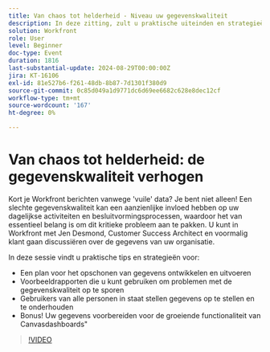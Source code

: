 ```yaml
---
title: Van chaos tot helderheid - Niveau uw gegevenskwaliteit
description: In deze zitting, zult u praktische uiteinden en strategieën voor het Ontwikkelen van en het uitvoeren van een plan voor de rapporten van het het schoonmaakbeurtvoorbeeld ontdekken u kunt gebruiken om de kwesties van de gegevenskwaliteit te ontdekken die gebruikers van alle mensen toelaten om gegevensbonus op te ruimen en te handhaven! Gegevens voorbereiden voor de groeiende functionaliteit van Canvasdashboards
solution: Workfront
role: User
level: Beginner
doc-type: Event
duration: 1816
last-substantial-update: 2024-08-29T00:00:00Z
jira: KT-16106
exl-id: 81e527b6-f261-48db-8b87-7d1301f380d9
source-git-commit: 0c85d049a1d9771dc6d69ee6682c628e8dec12cf
workflow-type: tm+mt
source-wordcount: '167'
ht-degree: 0%

---
```


# Van chaos tot helderheid: de gegevenskwaliteit verhogen

Kort je Workfront berichten vanwege &#39;vuile&#39; data? Je bent niet alleen! Een slechte gegevenskwaliteit kan een aanzienlijke invloed hebben op uw dagelijkse activiteiten en besluitvormingsprocessen, waardoor het van essentieel belang is om dit kritieke probleem aan te pakken. U kunt in Workfront met Jen Desmond, Customer Success Architect en voormalig klant gaan discussiëren over de gegevens van uw organisatie.

In deze sessie vindt u praktische tips en strategieën voor:

* Een plan voor het opschonen van gegevens ontwikkelen en uitvoeren
* Voorbeeldrapporten die u kunt gebruiken om problemen met de gegevenskwaliteit op te sporen
* Gebruikers van alle personen in staat stellen gegevens op te stellen en te onderhouden
* Bonus! Uw gegevens voorbereiden voor de groeiende functionaliteit van Canvasdashboards&quot;

>[!VIDEO](https://video.tv.adobe.com/v/3433221/?learn=on)
